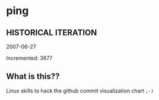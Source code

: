 # ping

## HISTORICAL ITERATION
2007-06-27

Incremented: 3677

## What is this?? 
Linux skills to hack the github commit visualization chart `;-)`
